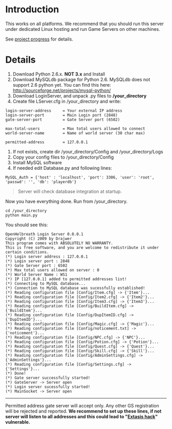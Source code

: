 # Introduction #

This works on all platforms. We recommend that you should run this server under dedicated Linux hosting and run Game Servers on other machines.

See [project progress](Progress.md) for details.
# Details #

  1. Download Python 2.6.x. **NOT 3.x** and Install
  1. Download MySQLdb package for Python 2.6. MySQLdb does not support 2.6 python yet. You can find this here: http://sourceforge.net/projects/mysql-python/
  1. Download LoginServer, and unpack .py files to **/your\_directory**
  1. Create file LServer.cfg in /your\_directory and write:
```
login-server-address     = Your external IP address 
login-server-port        = Main Login port (2848)
gate-server-port     	 = Gate Server port (6502)

max-total-users          = Max total users allowed to connect
world-server-name        = Name of world server (30 char max)

permitted-address        = 127.0.0.1
```
  1. If not exists, create dir /your\_directory/Config and /your\_directory/Logs
  1. Copy your config files to /your\_directory/Config
  1. Install MySQL software
  1. If needed edit Database.py and following lines:
```
MySQL_Auth = {'host' : 'localhost', 'port': 3306, 'user': 'root', 'passwd': '', 'db': 'playerdb'}
```
> Server will check database integration at startup.

Now you have everything done. Run from /your\_directory.
```
cd /your_directory
python main.py
```

You should see this:

```
OpenHelbreath Login Server 0.0.0.1
Copyright (C) 2009 by Drajwer
This program comes with ABSOLUTELY NO WARRANTY.
This is free software, and you are welcome to redistribute it under certain conditions.
(*) Login server address : 127.0.0.1
(*) Login server port : 2848
(*) Gate Server port : 6502
(*) Max total users allowed on server : 0
(*) World Server Name : WS1
(*) IP [127.0.0.1] added to permitted addresses list!
(*) Connecting to MySQL database...
(*) Connection to MySQL database was sucessfully established!
(*) Reading configuration file [Config/Item.cfg] -> {'Item'}...
(*) Reading configuration file [Config/Item2.cfg] -> {'Item2'}...
(*) Reading configuration file [Config/Item3.cfg] -> {'Item3'}...
(*) Reading configuration file [Config/BuildItem.cfg] -> {'BuildItem'}...
(*) Reading configuration file [Config/DupItemID.cfg] -> {'DupItemID'}...
(*) Reading configuration file [Config/Magic.cfg] -> {'Magic'}...
(*) Reading configuration file [Config/noticement.txt] -> {'noticement'}...
(*) Reading configuration file [Config/NPC.cfg] -> {'NPC'}...
(*) Reading configuration file [Config/Potion.cfg] -> {'Potion'}...
(*) Reading configuration file [Config/Quest.cfg] -> {'Quest'}...
(*) Reading configuration file [Config/Skill.cfg] -> {'Skill'}...
(*) Reading configuration file [Config/AdminSettings.cfg] -> {'AdminSettings'}...
(*) Reading configuration file [Config/Settings.cfg] -> {'Settings'}...
(*) Done!
(*) Gate server successfully started!
(*) GateServer -> Server open
(*) Login server sucessfully started!
(*) MainSocket -> Server open
```

---

Permitted address gate server will accept only. Any other GS registration will be rejected and reported. **We recommend to set up these lines, if not server will listen to all addresses and this could lead to "[Extasis hack](ExtasisHack.md)" vulnerable.**